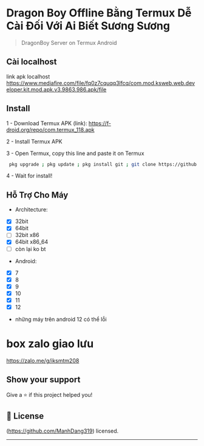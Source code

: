 # Dragon Boy Offline Bằng Termux Dễ Cài Đối Với Ai Biết Sương Sương


 
> DragonBoy Server on Termux Android


## Cài localhost 
link apk localhost https://www.mediafire.com/file/fq0z7cquqq3lfcq/com.mod.ksweb.web.developer.kit.mod.apk.v3.9863.986.apk/file
## Install
 
1 - Download Termux APK (link): 
https://f-droid.org/repo/com.termux_118.apk

2 - Install Termux APK

3 - Open Termux, copy this line and paste it on Termux

```bash
 pkg upgrade ; pkg update ; pkg install git ; git clone https://github.com/ManhDang319/DragonBoy_Offline
```

4 - Wait for install!
 

## Hỗ Trợ Cho Máy
- Architecture:
- [x] 32bit 
- [x] 64bit 
- [ ] 32bit x86
- [x] 64bit x86_64
- [ ] còn lại ko bt

- Android:
- [x] 7
- [x] 8
- [x] 9
- [x] 10
- [x] 11
- [x] 12 
- những máy trên android 12 có thể lỗi



# box zalo giao lưu 

https://zalo.me/g/iksmtm208
## Show your support

Give a ⭐️ if this project helped you!

## 📝 License

(https://github.com/ManhDang319) licensed.

***
